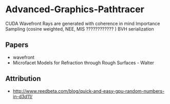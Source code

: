 # Advanced-Graphics-Pathtracer

CUDA
Wavefront 
Rays are generated with coherence in mind
Importance Sampling (cosine weighted, NEE, MIS ???????????? )
BVH serialization

## Papers
- wavefront
- Microfacet Models for Refraction through Rough Surfaces - Walter

## Attribution
- http://www.reedbeta.com/blog/quick-and-easy-gpu-random-numbers-in-d3d11/
